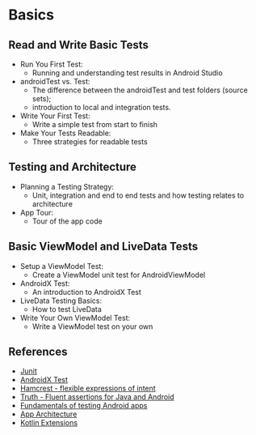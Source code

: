 # Basics

## Read and Write Basic Tests

- Run You First Test: 
  - Running and understanding test results in Android Studio
- androidTest vs. Test: 
  - The difference between the androidTest and test folders (source sets); 
  - introduction to local and integration tests.
- Write Your First Test: 
  - Write a simple test from start to finish
- Make Your Tests Readable: 
  - Three strategies for readable tests

## Testing and Architecture

- Planning a Testing Strategy: 
  - Unit, integration and end to end tests and how testing relates to architecture
- App Tour: 
  - Tour of the app code

## Basic ViewModel and LiveData Tests

- Setup a ViewModel Test: 
  - Create a ViewModel unit test for AndroidViewModel
- AndroidX Test: 
  - An introduction to AndroidX Test
- LiveData Testing Basics: 
  - How to test LiveData
- Write Your Own ViewModel Test: 
  - Write a ViewModel test on your own

## References

- [Junit](https://junit.org/junit4/)
- [AndroidX Test](https://developer.android.com/training/testing/instrumented-tests/androidx-test-libraries/test-setup)
- [Hamcrest - flexible expressions of intent](https://hamcrest.org/)
- [Truth - Fluent assertions for Java and Android](https://truth.dev/)
- [Fundamentals of testing Android apps](https://developer.android.com/training/testing/fundamentals)
- [App Architecture](https://developer.android.com/topic/architecture)
- [Kotlin Extensions](https://kotlinlang.org/docs/extensions.html)

